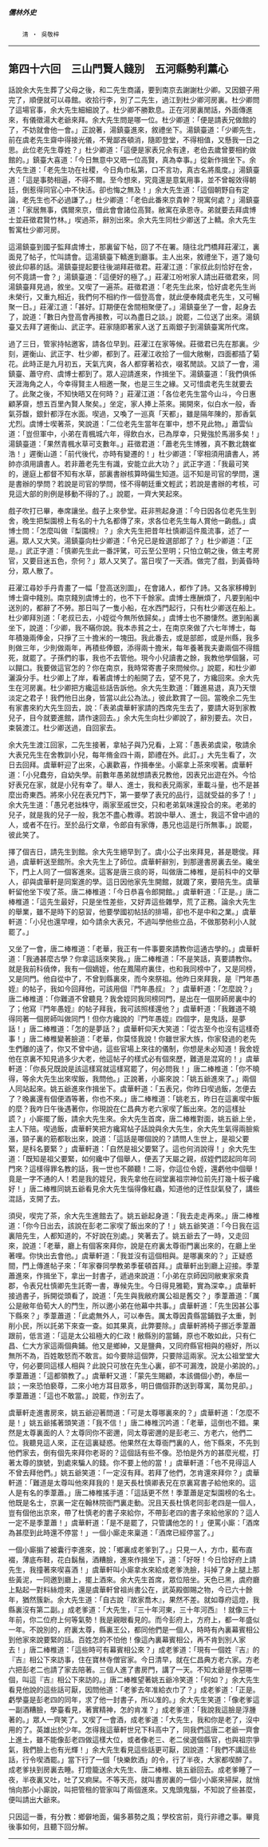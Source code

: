 

##### 儒林外史
　　`清 ‧ 吳敬梓`

* * *

## 第四十六回　三山門賢人餞別　五河縣勢利薰心

話說余大先生葬了父母之後，和二先生商議，要到南京去謝謝杜少卿。又因銀子用完了，順便就可以尋館。收拾行李，別了二先生，過江到杜少卿河房裏。杜少卿問了這場官事，余大先生細細說了。杜少卿不勝歎息。正在河房裏閒話，外面傳進來，有儀徵湯大老爺來拜。余大先生問是哪一位。杜少卿道：「便是請表兄做館的了，不妨就會他一會。」正說著，湯鎮臺進來，敘禮坐下。湯鎮臺道：「少卿先生，前在虞老先生齋中得接光儀，不覺鄙吝頓消，隨即登堂，不得相值，又懸我一日之思。此位老先生尊姓？」杜少卿道：「這便是家表兄余有達，老伯去歲曾要相約做館的。」鎮臺大喜道：「今日無意中又晤一位高賢，真為幸事。」從新作揖坐下。余大先生道：「老先生功在社稷，今日角巾私第，口不言功，真古名將風度。」湯鎮臺道：「這是事勢相逼，不得不爾。至今想來，究竟還是意氣用事，並不曾報效得朝廷，倒惹得同官心中不快活。卻也悔之無及！」余大先生道：「這個朝野自有定論，老先生也不必過謙了。」杜少卿道：「老伯此番來京貴幹？現寓何處？」湯鎮臺道：「家居無事，偶爾來京，借此會會諸位高賢。敝寓在承恩寺。弟就要去拜虞博士並莊徵君賢竹林。」喫過茶，辭別出來。余大先生同杜少卿送了上轎。余大先生暫寓杜少卿河房。

這湯鎮臺到國子監拜虞博士，那裏留下帖，回了不在署。隨往北門橋拜莊濯江，裏面見了帖子，忙叫請會。這湯鎮臺下轎進到廳事。主人出來，敘禮坐下，道了幾句彼此仰慕的話。湯鎮臺提起要往後湖拜莊徵君。莊濯江道：「家叔此刻恰好在舍，何不竟請一會？」湯鎮臺道：「這便好的極了。」莊濯江吩咐家人請出莊徵君來，同湯鎮臺拜見過，敘坐。又喫了一遍茶。莊徵君道：「老先生此來，恰好虞老先生尚未榮行，又重九相近，我們何不相約作一個登高會，就此便奉餞虞老先生，又可暢聚一日。」莊濯江道：「甚好。訂期便在舍間相聚便了。」湯鎮臺坐了一會，起身去了，說道：「數日內登高會再接教，可以為盡日之談。」說罷，二位送了出來。湯鎮臺又去拜了遲衡山、武正字。莊家隨即著家人送了五兩銀子到湯鎮臺寓所代席。

過了三日，管家持帖邀客，請各位早到。莊濯江在家等候。莊徵君已先在那裏。少刻，遲衡山、武正字、杜少卿，都到了。莊濯江收拾了一個大敞榭，四面都插了菊花。此時正是九月初五，天氣亢爽，各人都穿著袷衣，啜茗閒談。又談了一會，湯鎮臺、蕭守府、虞博士都到了。眾人迎請進來，作揖坐下。湯鎮臺道：「我們俱係天涯海角之人，今幸得賢主人相邀一聚，也是三生之緣。又可惜虞老先生就要去了。此聚之後，不知快晤又在何時？」莊濯江道：「各位老先生當今山斗，今日惠顧茅齋，想五百里內賢人聚矣。」坐定，家人捧上茶來。揭開來，似白水一般，香氣芬馥，銀針都浮在水面。喫過，又喚了一巡真「天都」，雖是隔年陳的，那香氣尤烈。虞博士喫著茶，笑說道：「二位老先生當年在軍中，想不見此物。」蕭雲仙道：「豈但軍中，小弟在青楓城六年，得飲白水，已為厚幸，只覺強於馬溺多矣！」湯鎮臺道：「果然青楓水草可支數年。」莊徵君道：「蕭老先生博雅，真不數北魏崔浩！」遲衡山道：「前代後代，亦時有變遷的！」杜少卿道：「宰相須用讀書人，將帥亦須用讀書人。若非蕭老先生有識，安能立此大功？」武正字道：「我最可笑的，邊庭上都督不知有水草，部裏書辦核算時偏生知道。這不知是司官的學問，還是書辦的學問？若說是司官的學問，怪不得朝廷重文輕武；若說是書辦的考核，可見這大部的則例是移動不得的了。」說罷，一齊大笑起來。

戲子吹打已畢，奉席讓坐。戲子上來參堂。莊非熊起身道：「今日因各位老先生到舍，晚生把梨園榜上有名的十九名都傳了來，求各位老先生每人賞他一齣戲。」虞博士問：「怎麼叫做『梨園榜』？」余大先生把昔年杜慎卿這件風流事，述了一遍。眾人又大笑。湯鎮臺向杜少卿道：「令兄已是銓選部郎了？」杜少卿道：「正是。」武正字道：「慎卿先生此一番評騭，可云至公至明；只怕立朝之後，做主考房官，又要目迷五色，奈何？」眾人又笑了。當日喫了一天酒。做完了戲，到黃昏時分，眾人散了。

莊濯江尋妙手丹青畫了一幅「登高送別圖」，在會諸人，都作了詩。又各家移樽到博士齋中餞別。南京餞別虞博士的，也不下千餘家。虞博士應酬煩了，凡要到船中送別的，都辭了不勞。那日叫了一隻小船，在水西門起行，只有杜少卿送在船上。杜少卿拜別道：「老叔已去，小姪從今無所依歸矣。」虞博士也不勝悽然。邀到船裏坐下，說道：「少卿，我不瞞你說。我本赤貧之士，在南京來做了六七年博士，每年積幾兩俸金，只掙了三十擔米的一塊田。我此番去，或是部郎，或是州縣，我多則做三年，少則做兩年，再積些俸銀，添得兩十擔米，每年養著我夫妻兩個不得餓死，就罷了。子孫們的事，我也不去管他。現今小兒讀書之餘，我教他學個醫，可以餬口。我要做這官怎的？你在南京，我時常寄書子來問候你。」說罷，和杜少卿灑淚分手。杜少卿上了岸，看著虞博士的船開了去，望不見了，方纔回來。余大先生在河房裏。杜少卿把方纔這些話告訴他。余大先生歎道：「難進易退，真乃天懷淡定之君子！我們他日出身，皆當以此公為法。」彼此歎賞了一回。當晚余二先生有家書來約大先生回去，說：「表弟虞華軒家請的西席先生去了，要請大哥到家教兒子，目今就要進館，請作速回去。」余大先生向杜少卿說了，辭別要去。次日，束裝渡江。杜少卿送過，自回家去。

余大先生渡江回家，二先生接著，拿帖子與乃兄看，上寫：「愚表弟虞梁，敬請余大表兄先生在舍教訓小兒，每年脩金四十兩，節禮在外。此訂。」大先生看了，次日去回拜。虞華軒迎了出來，心裏歡喜，作揖奉坐。小廝拿上茶來喫著。虞華軒道：「小兒蠢夯，自幼失學。前數年愚弟就想請表兄教他，因表兄出遊在外。今恰好表兄在家，就是小兒有幸了。舉人、進士，我和表兄兩家，車載斗量，也不是甚麼出奇東西。將來小兒在表兄門下，第一要學了表兄的品行，這就受益的多了！」余大先生道：「愚兄老拙株守，兩家至戚世交，只和老弟氣味還投合的來。老弟的兒子，就是我的兒子一般，我怎不盡心教導。若說中舉人、進士，我這不曾中過的人，或者不在行。至於品行文章，令郎自有家傳，愚兄也這是行所無事。」說罷，彼此笑了。

擇了個吉日，請先生到館。余大先生絕早到了。虞小公子出來拜見，甚是聰俊。拜過，虞華軒送至館所。余大先生上了師位。虞華軒辭別，到那邊書房裏去坐。纔坐下，門上人同了一個客進來。這客是唐三痰的哥，叫做唐二棒椎，是前科中的文舉人，卻與虞華軒是同案進的學。這日因他家先生開館，就踱了來，要陪先生。虞華軒留他坐下喫了茶。唐二棒椎道：「今日恭喜令郎開館。」虞華軒道：「正是。」唐二棒椎道：「這先生最好，只是坐性差些，又好弄這些雜學，荒了正務。論余大先生的舉業，雖不是時下的惡習，他要學國初帖括的排場，卻也不是中和之業。」虞華軒道：「小兒也還早哩，如今請余大表兄，不過叫學他些立品，不做那勢利小人就罷了。」

又坐了一會，唐二棒椎道：「老華，我正有一件事要來請教你這通古學的。」虞華軒道：「我通甚麼古學？你拿這話來笑我。」唐二棒椎道：「不是笑話，真要請教你。就是我前科僥倖，我有一個嫡姪，他在鳳陽府裏住，也和我同榜中了，又是同榜，又是同門。他自從中了，不曾到縣裏來，而今來祭祖。他昨日來拜我，是『門年愚姪』的帖子，我如今回拜他，可該用個『門年愚叔』？」虞華軒道：「怎麼說？」唐二棒椎道：「你難道不曾聽見？我舍姪同我同榜同門，是出在一個房師房裏中的了；他寫『門年愚姪』的帖子拜我，我可該照樣還他？」虞華軒道：「我難道不曉得同著一個房師叫做同門！但你方纔說的『門年愚姪』四個字，是鬼話，是夢話！」唐二棒椎道：「怎的是夢話？」虞華軒仰天大笑道：「從古至今也沒有這樣奇事！」唐二棒椎變著臉道：「老華，你莫怪我說！你雖世家大族，你家發過的老先生們離的遠了，你又不曾中過，這些官場上來往的儀制，你想是未必知道！我舍姪他在京裏不知見過多少大老，他這帖子的樣式必有個來歷，難道是混寫的！」虞華軒道：「你長兄既說是該這樣寫就這樣寫罷了，何必問我！」唐二棒椎道：「你不曉得，等余大先生出來喫飯，我問他。」正說著，小廝來說：「姚五爺進來了。」兩個人同站起來。姚五爺進來作揖坐下。虞華軒道：「五表兄，你昨日喫過飯，怎便去了？晚裏還有個便酒等著，你也不來。」唐二棒椎道：「姚老五，昨日在這裏喫中飯的麼？我咋日午後遇著你，你現說在仁昌典方老六家喫了飯出來。怎的這樣扯謊？」小廝擺了飯，請余大先生來。余大先生首席，唐二棒椎對面，姚五爺上坐，主人下陪。喫過飯，虞華軒笑把方纔寫帖子話說與余大先生，余大先生氣得兩臉紫漲，頸子裏的筋都耿出來，說道：「這話是哪個說的？請問人生世上，是祖父要緊，是科名要緊？」虞華軒道：「自然是祖父要緊了。這也何消說得！」余大先生道：「既知是祖父要緊，如何纔中了個舉人，便丟了天屬之親，叔姪們認起同年同門來？這樣得罪名教的話，我一世也不願聽！二哥，你這位令姪，還虧他中個舉！竟是一字不通的人！若是我的姪兒，我先拿他在祠堂裏祖宗神位前先打幾十板子纔好！」唐二棒椎同姚五爺看見余大先生惱得像紅蟲，知道他的迂性獃氣發了，講些混話，支開了去。

須臾，喫完了茶，余大先生進館去了。姚五爺起身道：「我去走走再來。」唐二棒椎道：「你今日出去，該說在彭老二家喫了飯出來的了！」姚五爺笑道：「今日我在這裏陪先生，人都知道的，不好說在別處。」笑著去了。姚五爺去了一時，又走回來，說道：「老華，廳上有個客來拜你，說是在府裏太尊衙門裏出來的，在廳上坐著哩。你快出去會他。」虞華軒道：「我並沒有這個相與。是哪裏來的？」正疑惑間，門上傳進帖子來：「年家眷同學教弟季萑頓首拜。」虞華軒出到廳上迎接。季葦蕭進來，作揖坐下，拿出一封書子，遞過來說道：「小弟在京師因同敝東家來貴郡，令表兄杜慎卿先生託寄一書，專候先生。今日得見雅範，實為深幸。」虞華軒接過書子，拆開從頭看了，說道：「先生與我敝府厲公祖是舊交？」季葦蕭道：「厲公是敝年伯荀大人的門生，所以邀小弟在他幕中共事。」虞華軒道：「先生因甚公事下縣來？」季葦蕭道：「此處無外人，可以奉告。厲太尊因貴縣當鋪戥子太重，剝削小民，所以託弟下來查一查。如其果真，此弊要除。」虞華軒將椅子挪近季葦蕭跟前，低言道：「這是太公祖極大的仁政！敝縣別的當鋪，原也不敢如此，只有仁昌、仁大方家這兩個典鋪。他又是鄉紳，又是鹽典，又同府縣官相與的極好，所以無所不為，百姓敢怒而不敢言。如今要除這個弊，只要除這兩家。況太公祖堂堂大守，何必要同這樣人相與？此說只可放在先生心裏，卻不可漏洩，說是小弟說的。」季葦蕭道：「這都領教了。」虞華軒又道：「蒙先生賜顧，本該備個小酌，奉屈一談；一來恐怕褻尊，二來小地方耳目眾多，明日備個菲酌送到尊寓，萬勿見卻。」季葦蕭道：「這也不敢當。」說罷，作別去了。

虞華軒走進書房來，姚五爺迎著問道：「可是太尊哪裏來的？」虞華軒道：「怎麼不是！」姚五爺搖著頭笑道：「我不信！」唐二棒椎沉吟道：「老華，這倒也不錯。果然是太尊裏面的人？太尊同你不密邇，同太尊密邇的是彭老三、方老六，他們二位。我聽見這人來，正在這裏疑惑。他果然在太尊衙門裏的人，他下縣來，不先到他們家去，倒有個先來拜你老哥的？這個話有些不像。恐怕是外方的甚麼光棍，打著太尊的旗號，到處來騙人的錢。你不要上他的當！」虞華軒道：「也不見得這人不曾去拜他們。」姚五爺笑道：「一定沒有拜。若拜了他們，怎肯還來拜你？」虞華軒道：「難道是太尊叫他來拜我的！是天長杜慎卿表兄在京裏寫書子給他來的。這人是有名的季葦蕭。」唐二棒椎搖手道：「這話更不然！季葦蕭是定梨園榜的名士。他既是名士，京裏一定在翰林院衙門裏走動。況且天長杜慎老同彭老四是一個人，豈有個他出京來，帶了杜慎老的書子來給你，不帶彭老四的書子來給他家的？這人一定不是季葦蕭！」虞華軒道：「是不是罷了，只管講他怎的！」便罵小廝：「酒席為甚麼到此時還不停當！」一個小廝走來稟道：「酒席已經停當了。」

一個小廝掮了被囊行李進來，說：「鄉裏成老爹到了。」只見一人，方巾，藍布直裰，薄底布鞋，花白鬍鬚，酒糟臉，進來作揖坐下，道：「好呀！今日恰好府上請先生，我撞著來喫喜酒！」虞華軒叫小廝拿水來給成老爹洗臉，抖掉了身上腿上那些黃泥，一同邀到廳上，擺上酒來。余大先生首席，眾位陪坐。天色已黑，虞府廳上點起一對料絲燈來，還是虞華軒曾祖尚書公在，武英殿御賜之物，今已六十餘年，猶然簇新。余大先生道：「自古說『故家喬木』，果然不差。就如尊府這燈，我縣裏沒有第二副。」成老爹道：「大先生，『三十年河東，三十年河西』！就像三十年前，你二位府上何等氣勢！我是親眼看見的。而今彭府上，方府上，都一年盛似一年。不說別的，府裏太尊，縣裏王公，都同他們是一個人，時時有內裏幕賓相公到他家來說要緊的話。百姓怎的不怕他！像這內裏幕賓相公，再不肯到別人家去！」唐二棒椎道：「這些時可有幕賓相公來？」成老爹道：「現有一個姓『吉』的『吉』相公下來訪事，住在寶林寺僧官家。今日清早，就在仁昌典方老六家。方老六把彭老二也請了家去陪著。三個人進了書房門，講了一天。不知太爺是作惡哪一個，叫這『吉』相公下來訪的。」唐二棒椎望著姚五爺冷笑道：「何如？」余大先生看見他說的這些話可厭，因問他道：「老爹去年准給衣巾了？」成老爹道：「正是。虧學臺是彭老四的同年，求了他一封書子，所以准的。」余大先生笑道：「像老爹這一副酒糟臉，學臺看見，著實精神，怎的肯准？」成老爹道：「我說我這臉是浮腫著的。」眾人一齊笑了。又喫了一會酒，成老爹道：「大先生，我和你是老了，沒中用的了。英雄出於少年。怎得我這華軒世兄下科高中了，同我們這唐二老爺一齊會上進土，雖不能像彭老四做這樣大位，或者像老三、老二侯選個縣官，也與祖宗爭氣，我們臉上也有光輝！」余大先生看見這些話更可厭，因說道：「我們不講這些話，行令喫酒罷。」當下行了一個「快樂飲酒」的令，行了半夜，大家都喫醉了。成老爹扶到房裏去睡。打燈籠送余大先生、唐二棒椎、姚五爺回去。成老爹睡了一夜，半夜裏又吐，吐了又痾屎。不等天亮，就叫書房裏的一個小小廝來掃屎，就悄悄向那小小廝說，叫把管租的管家叫了兩個進來。又鬼頭鬼腦，不知說了些甚麼，便叫請出大爺來。

只因這一番，有分教：鄉僻地面，偏多慕勢之風；學校宮前，竟行非禮之事。畢竟後事如何，且聽下回分解。

* * *

